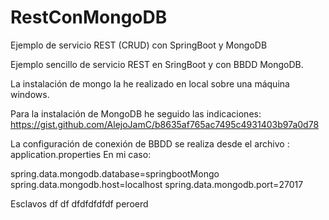 # RestConMongoDB
Ejemplo de servicio REST (CRUD) con SpringBoot y MongoDB

Ejemplo sencillo de servicio REST en SringBoot y con BBDD MongoDB.

La instalación de mongo la he realizado en local sobre una máquina windows.

Para la instalación de MongoDB he seguido las indicaciones:
https://gist.github.com/AlejoJamC/b8635af765ac7495c4931403b97a0d78

La configuración de conexión de  BBDD se realiza desde el archivo : application.properties
En mi caso:

spring.data.mongodb.database=springbootMongo
spring.data.mongodb.host=localhost
spring.data.mongodb.port=27017

Esclavos
df
df
dfdfdfdfdf
peroerd
